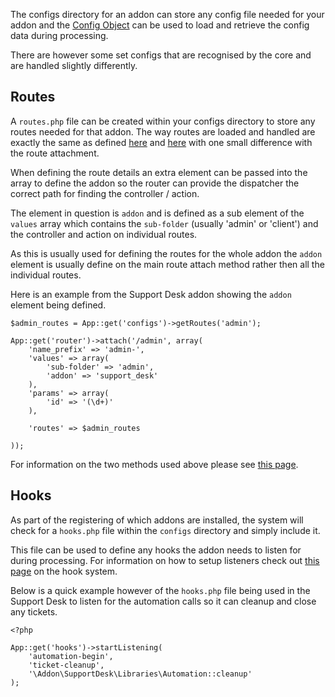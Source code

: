 The configs directory for an addon can store any config file needed for your addon and the [Config Object](/Developer/Core/Configs) can be used to load and retrieve the config data during processing. 

There are however some set configs that are recognised by the core and are handled slightly differently.

## Routes

A `routes.php` file can be created within your configs directory to store any routes needed for that addon. The way routes are loaded and handled are exactly the same as defined [here](/Developer/Core/Router) and [here](/Developer/App/Routes) with one small difference with the route attachment.

When defining the route details an extra element can be passed into the array to define the addon so the router can provide the dispatcher the correct path for finding the controller / action.

The element in question is `addon` and is defined as a sub element of the `values` array which contains the `sub-folder` (usually 'admin' or 'client') and the controller and action on individual routes.

As this is usually used for defining the routes for the whole addon the `addon` element is usually define on the main route attach method rather then all the individual routes.

Here is an example from the Support Desk addon showing the `addon` element being defined.

    $admin_routes = App::get('configs')->getRoutes('admin');

    App::get('router')->attach('/admin', array(
        'name_prefix' => 'admin-',
        'values' => array(
            'sub-folder' => 'admin',
            'addon' => 'support_desk'
        ),
        'params' => array(
            'id' => '(\d+)'
        ),

        'routes' => $admin_routes

    ));

For information on the two methods used above please see [this page](/Developer/App/Routes).

## Hooks

As part of the registering of which addons are installed, the system will check for a `hooks.php` file within the `configs` directory and simply include it.

This file can be used to define any hooks the addon needs to listen for during processing. For information on how to setup listeners check out [this page](/Developer/Core/Hooks) on the hook system.

Below is a quick example however of the `hooks.php` file being used in the Support Desk to listen for the automation calls so it can cleanup and close any tickets.

    <?php

    App::get('hooks')->startListening(
        'automation-begin',
        'ticket-cleanup',
        '\Addon\SupportDesk\Libraries\Automation::cleanup'
    );

